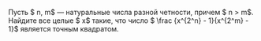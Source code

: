 Пусть $ n, m$ — натуральные числа разной четности, причем $ n  &gt;  m$. Найдите все целые $ x$ такие, что число $ \frac {x^{2^n} - 1}{x^{2^m} - 1}$ является точным квадратом.